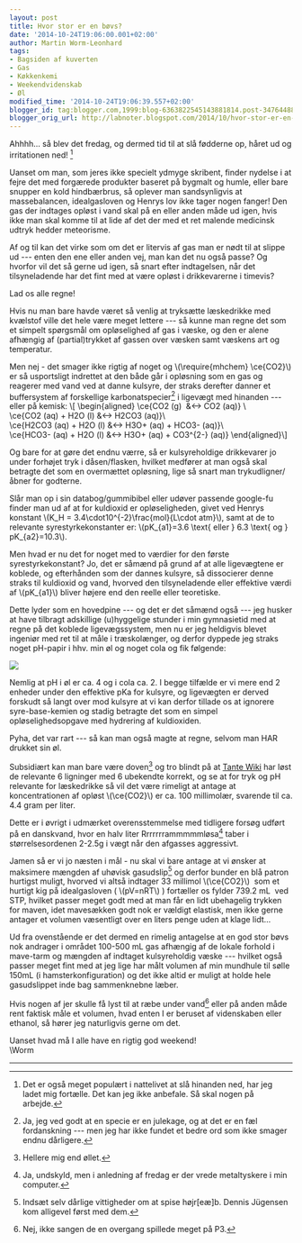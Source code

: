 ```yaml
---
layout: post
title: Hvor stor er en bøvs?
date: '2014-10-24T19:06:00.001+02:00'
author: Martin Worm-Leonhard
tags:
- Bagsiden af kuverten
- Gas
- Køkkenkemi
- Weekendvidenskab
- Øl
modified_time: '2014-10-24T19:06:39.557+02:00'
blogger_id: tag:blogger.com,1999:blog-6363822545143881814.post-347644885311857819
blogger_orig_url: http://labnoter.blogspot.com/2014/10/hvor-stor-er-en-bvs.html
---
```


Ahhhh... så blev det fredag, og dermed tid til at slå fødderne op,
håret ud og irritationen ned! [^1]

Uanset om man, som jeres ikke specielt ydmyge skribent, finder nydelse i
at fejre det med forgærede produkter baseret på bygmalt og humle, eller
bare snupper en kold hindbærbrus, så oplever man sandsynligvis at
massebalancen, idealgasloven og Henrys lov ikke tager nogen fanger! Den
gas der indtages opløst i vand skal på en eller anden måde ud igen, hvis
ikke man skal komme til at lide af det der med et ret malende medicinsk
udtryk hedder meteorisme.

Af og til kan det virke som om det er litervis af gas man er nødt til at
slippe ud --- enten den ene eller anden vej, man kan det nu også passe? Og
hvorfor vil det så gerne ud igen, så snart efter indtagelsen, når det
tilsyneladende har det fint med at være opløst i drikkevarerne i
timevis?

Lad os alle regne!

Hvis nu man bare havde været så venlig at tryksætte læskedrikke med
kvælstof ville det hele være meget lettere --- så kunne man regne det som
et simpelt spørgsmål om opløselighed af gas i væske, og den er alene
afhængig af (partial)trykket af gassen over væsken samt væskens art og
temperatur.

Men nej - det smager ikke rigtig af noget og \\(\require{mhchem}
\ce{CO2}\\) er så usportsligt indrettet at den både går i opløsning som
en gas og reagerer med vand ved at danne kulsyre, der straks derefter
danner et buffersystem af forskellige karbonatspecier[^2] i ligevægt
med hinanden --- eller på kemisk:
\\[ \begin{aligned}
\ce{CO2 (g)  &<-> CO2 (aq)} \\\
\ce{CO2 (aq) + H2O (l) &<->  H2CO3 (aq)}\\\
\ce{H2CO3 (aq) + H2O (l) &<-> H3O+ (aq) + HCO3- (aq)}\\\
\ce{HCO3- (aq) + H2O (l) &<-> H3O+ (aq) + CO3^{2-} (aq)}
\end{aligned}\\]

Og bare for at gøre det endnu værre, så er kulsyreholdige drikkevarer jo
under forhøjet tryk i dåsen/flasken, hvilket medfører at man også skal
betragte det som en overmættet opløsning, lige så snart man
trykudligner/åbner for godterne. 

Slår man op i sin databog/gummibibel
eller udøver passende google-fu finder man ud af at for kuldioxid er
opløseligheden, givet ved Henrys konstant \\(K_H = 3.4\cdot10^{-2}\frac{mol}{L\cdot atm}\\), samt at de to relevante
syrestyrkekonstanter er: 
\\(pK_{a1}=3.6 \text{ eller } 6.3 \text{ og } pK_{a2}=10.3\\).

Men hvad er nu det for noget med to værdier for den første
syrestyrkekonstant? Jo, det er såmænd på grund af at alle ligevægtene er
koblede, og efterhånden som der dannes kulsyre, så dissocierer denne
straks til kuldioxid og vand, hvorved den tilsyneladende eller effektive
værdi af \\(pK_{a1}\\) bliver højere end den reelle eller teoretiske.

Dette lyder som en hovedpine --- og det er det såmænd også --- jeg husker at
have tilbragt adskillige (u)hyggelige stunder i min gymnasietid med at
regne på det koblede ligevægssystem, men nu er jeg heldigvis blevet
ingeniør med ret til at måle i træskolænger, og derfor dyppede jeg
straks noget pH-papir i hhv. min øl og noget cola og fik følgende:

[![]({{site.url}}/images/-pCfzrTvpIdk/VEp86lmzSPI/AAAAAAAACfs/jORE_ILZ3wA/s1600/2014-10-24%2B17.50.02.jpg)]({{site.url}}/images/-pCfzrTvpIdk/VEp86lmzSPI/AAAAAAAACfs/jORE_ILZ3wA/s1600/2014-10-24%2B17.50.02.jpg)

Nemlig at pH i øl er ca. 4 og i cola ca. 2. I begge tilfælde er vi mere
end 2 enheder under den effektive pKa for kulsyre, og ligevægten er
derved forskudt så langt over mod kulsyre at vi kan derfor tillade os at
ignorere syre-base-kemien og stadig betragte det som en simpel
opløselighedsopgave med hydrering af kuldioxiden. 

Pyha, det var rart ---
så kan man også magte at regne, selvom man HAR drukket sin øl.

Subsidiært kan man bare være doven[^3] og tro blindt på at [Tante
Wiki](http://en.wikipedia.org/wiki/Carbonic_acid) har løst de relevante 6
ligninger med 6 ubekendte korrekt, og se at for tryk og pH relevante for
læskedrikke så vil det være rimeligt at antage at koncentrationen af
opløst \\(\ce{CO2}\\) er ca. 100 millimolær, svarende til ca. 4.4 gram
per liter. 

Dette er i øvrigt i udmærket overensstemmelse med tidligere
forsøg udført på en danskvand, hvor en halv liter Rrrrrrrammmmmløsa[^4]
taber i størrelsesordenen 2-2.5g i vægt når den afgasses aggressivt.

Jamen så er vi jo næsten i mål - nu skal vi bare antage at vi ønsker at
maksimere mængden af uhøvisk gasudslip[^5] og derfor bunder en blå
patron hurtigst muligt, hvorved vi altså indtager 33 millimol
\\(\ce{CO2}\\)  som et hurtigt kig på idealgasloven ( \\(pV=nRT\\) )
fortæller os fylder 739.2 mL  ved STP, hvilket passer meget godt med at
man får en lidt ubehagelig trykken for maven, idet mavesækken godt nok
er vældigt elastisk, men ikke gerne antager et volumen væsentligt over
en liters penge uden at klage lidt...

Ud fra ovenstående er det dermed en rimelig antagelse at en god stor
bøvs nok andrager i området 100-500 mL gas afhængig af de lokale forhold
i mave-tarm og mængden af indtaget kulsyreholdig væske --- hvilket også
passer meget fint med at jeg lige har målt volumen af min mundhule til
sølle 150mL (i hamsterkonfiguration) og det ikke altid er muligt at
holde hele gasudslippet inde bag sammenknebne læber.

Hvis nogen af jer skulle få lyst til at ræbe under vand[^6] eller på
anden måde rent faktisk måle et volumen, hvad enten I er beruset af
videnskaben eller ethanol, så hører jeg naturligvis gerne om det.

Uanset hvad må I alle have en rigtig god weekend!  
\\Worm

------------------------------------------------------------------------

[^1]: Det er også meget populært i nattelivet at slå hinanden ned, har
    jeg ladet mig fortælle. Det kan jeg ikke anbefale. Så skal nogen på
    arbejde.

[^2]: Ja, jeg ved godt at en specie er en julekage, og at det er en fæl
    fordanskning --- men jeg har ikke fundet et bedre ord som ikke smager
    endnu dårligere.

[^3]: Hellere mig end øllet.

[^4]: Ja, undskyld, men i anledning af fredag er der vrede metaltyskere
    i min computer.

[^5]: Indsæt selv dårlige vittigheder om at spise højr\[eæ\]b. Dennis
    Jügensen kom alligevel først med dem.

[^6]: Nej, ikke sangen de en overgang spillede meget på P3.
